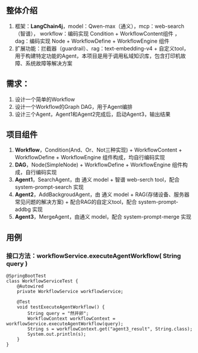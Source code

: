 ## 整体介绍  
1. 框架：**LangChain4j**，model：Qwen-max（通义），mcp：web-search（智谱）， workflow：编码实现 Condition + WorkflowContent组件  ，dag：编码实现 Node + WorkflowDefine + WorkflowEngine 组件
2. 扩展功能：拦截器（guardrail）、rag：text-embedding-v4 + 自定义tool，用于构建特定功能的Agent，本项目是用于调用私域知识库，包含打印机故障、系统故障等解决方案  

## 需求： 
1. 设计一个简单的Workflow
2. 设计一个Workflow的Graph DAG，用于Agent编排
3. 设计三个Agent，Agent1和Agent2完成后，启动Agent3，输出结果  

## 项目组件  

1. **Workflow**，Condition(And、Or、Not三种实现) + WorkflowContent + WorkflowDefine + WorkflowEngine 组件构成，均自行编码实现
2. **DAG**，Node(SimpleNode) + WorkflowDefine + WorkflowEngine 组件构成，自行编码实现
3. **Agent1**，SearchAgent，由 通义 model + 智谱 web-serch tool，配合 system-prompt-search 实现
4. **Agent2**，AddBackgroudAgent，由 通义 model + RAG(存储设备、服务器常见问题的解决方案) + 配合RAG的自定义tool，配合 system-prompt-addbg 实现  
5. **Agent3**，MergeAgent，由通义 model，配合 system-prompt-merge 实现  

## 用例
### 接口方法：workflowService.executeAgentWorkflow( String query )
```
@SpringBootTest
class WorkflowServiceTest {
    @Autowired
    private WorkflowService workflowService;

    @Test
    void testExecuteAgentWorkflow() {
        String query = "然并卵";
        WorkflowContext workflowContext = workflowService.executeAgentWorkflow(query);
        String s = workflowContext.get("agent3_result", String.class);
        System.out.println(s);
    }
}
```
